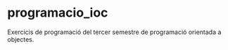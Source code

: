 # programacio_ioc
Exercicis de programació del tercer semestre de programació orientada a objectes.
